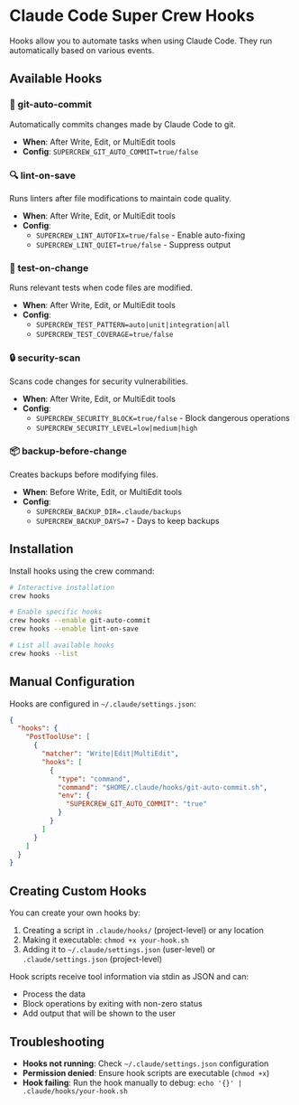 # Claude Code Super Crew Hooks

Hooks allow you to automate tasks when using Claude Code. They run automatically based on various events.

## Available Hooks

### 🤖 git-auto-commit
Automatically commits changes made by Claude Code to git.
- **When**: After Write, Edit, or MultiEdit tools
- **Config**: `SUPERCREW_GIT_AUTO_COMMIT=true/false`

### 🔍 lint-on-save
Runs linters after file modifications to maintain code quality.
- **When**: After Write, Edit, or MultiEdit tools
- **Config**: 
  - `SUPERCREW_LINT_AUTOFIX=true/false` - Enable auto-fixing
  - `SUPERCREW_LINT_QUIET=true/false` - Suppress output

### 🧪 test-on-change
Runs relevant tests when code files are modified.
- **When**: After Write, Edit, or MultiEdit tools
- **Config**:
  - `SUPERCREW_TEST_PATTERN=auto|unit|integration|all`
  - `SUPERCREW_TEST_COVERAGE=true/false`

### 🔒 security-scan
Scans code changes for security vulnerabilities.
- **When**: After Write, Edit, or MultiEdit tools
- **Config**:
  - `SUPERCREW_SECURITY_BLOCK=true/false` - Block dangerous operations
  - `SUPERCREW_SECURITY_LEVEL=low|medium|high`

### 📦 backup-before-change
Creates backups before modifying files.
- **When**: Before Write, Edit, or MultiEdit tools
- **Config**:
  - `SUPERCREW_BACKUP_DIR=.claude/backups`
  - `SUPERCREW_BACKUP_DAYS=7` - Days to keep backups

## Installation

Install hooks using the crew command:

```bash
# Interactive installation
crew hooks

# Enable specific hooks
crew hooks --enable git-auto-commit
crew hooks --enable lint-on-save

# List all available hooks
crew hooks --list
```

## Manual Configuration

Hooks are configured in `~/.claude/settings.json`:

```json
{
  "hooks": {
    "PostToolUse": [
      {
        "matcher": "Write|Edit|MultiEdit",
        "hooks": [
          {
            "type": "command",
            "command": "$HOME/.claude/hooks/git-auto-commit.sh",
            "env": {
              "SUPERCREW_GIT_AUTO_COMMIT": "true"
            }
          }
        ]
      }
    ]
  }
}
```

## Creating Custom Hooks

You can create your own hooks by:

1. Creating a script in `.claude/hooks/` (project-level) or any location
2. Making it executable: `chmod +x your-hook.sh`
3. Adding it to `~/.claude/settings.json` (user-level) or `.claude/settings.json` (project-level)

Hook scripts receive tool information via stdin as JSON and can:
- Process the data
- Block operations by exiting with non-zero status
- Add output that will be shown to the user

## Troubleshooting

- **Hooks not running**: Check `~/.claude/settings.json` configuration
- **Permission denied**: Ensure hook scripts are executable (`chmod +x`)
- **Hook failing**: Run the hook manually to debug: `echo '{}' | .claude/hooks/your-hook.sh`